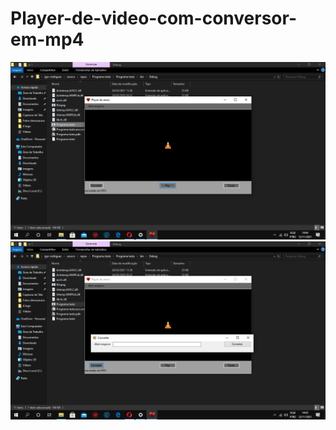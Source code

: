 # Player-de-video-com-conversor-em-mp4
![foto1](https://github.com/IgorRodrigues882/Player-de-video-com-conversor-em-mp4/blob/main/Captura%20de%20Tela%20(4).png)
![foto2](https://github.com/IgorRodrigues882/Player-de-video-com-conversor-em-mp4/blob/main/Captura%20de%20Tela%20(5).png)
